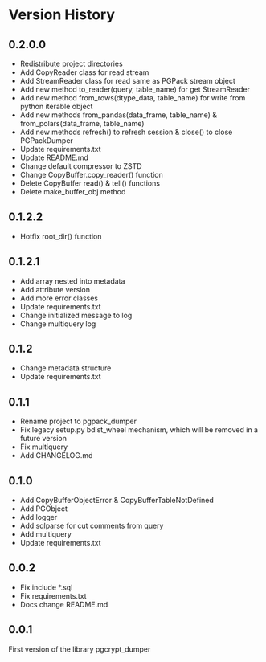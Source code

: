 # Version History

## 0.2.0.0

* Redistribute project directories
* Add CopyReader class for read stream
* Add StreamReader class for read same as PGPack stream object
* Add new method to_reader(query, table_name) for get StreamReader
* Add new method from_rows(dtype_data, table_name) for write from python iterable object
* Add new methods from_pandas(data_frame, table_name) & from_polars(data_frame, table_name)
* Add new methods refresh() to refresh session & close() to close PGPackDumper
* Update requirements.txt
* Update README.md
* Change default compressor to ZSTD
* Change CopyBuffer.copy_reader() function
* Delete CopyBuffer read() & tell() functions
* Delete make_buffer_obj method

## 0.1.2.2

* Hotfix root_dir() function

## 0.1.2.1

* Add array nested into metadata
* Add attribute version
* Add more error classes
* Update requirements.txt
* Change initialized message to log
* Change multiquery log

## 0.1.2

* Change metadata structure
* Update requirements.txt

## 0.1.1

* Rename project to pgpack_dumper
* Fix legacy setup.py bdist_wheel mechanism, which will be removed in a future version
* Fix multiquery
* Add CHANGELOG.md

## 0.1.0

* Add CopyBufferObjectError & CopyBufferTableNotDefined
* Add PGObject
* Add logger
* Add sqlparse for cut comments from query
* Add multiquery
* Update requirements.txt

## 0.0.2

* Fix include *.sql
* Fix requirements.txt
* Docs change README.md

## 0.0.1

First version of the library pgcrypt_dumper
